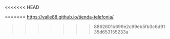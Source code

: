 <<<<<<< HEAD

=======
https://valle88.github.io/tienda-telefonia/ 
>>>>>>> 8862601b699e2c99eb5fb3c6d9135d653155233a

